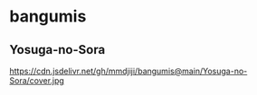 # bangumis

## Yosuga-no-Sora
https://cdn.jsdelivr.net/gh/mmdjiji/bangumis@main/Yosuga-no-Sora/cover.jpg